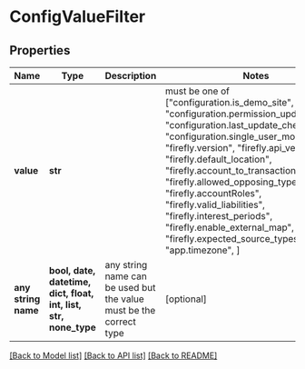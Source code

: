 # ConfigValueFilter


## Properties
Name | Type | Description | Notes
------------ | ------------- | ------------- | -------------
**value** | **str** |  |  must be one of ["configuration.is_demo_site", "configuration.permission_update_check", "configuration.last_update_check", "configuration.single_user_mode", "firefly.version", "firefly.api_version", "firefly.default_location", "firefly.account_to_transaction", "firefly.allowed_opposing_types", "firefly.accountRoles", "firefly.valid_liabilities", "firefly.interest_periods", "firefly.enable_external_map", "firefly.expected_source_types", "app.timezone", ]
**any string name** | **bool, date, datetime, dict, float, int, list, str, none_type** | any string name can be used but the value must be the correct type | [optional]

[[Back to Model list]](../README.md#documentation-for-models) [[Back to API list]](../README.md#documentation-for-api-endpoints) [[Back to README]](../README.md)


